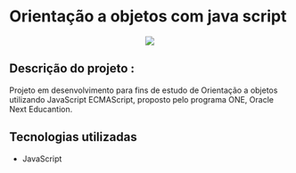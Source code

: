 # Orientação a objetos com java script



<p align="center">
<img src='https://img.shields.io/badge/STATUS-EM%20DESENVOLVIMENTO-brightgreen'>
</p>


## Descrição do projeto :

Projeto em desenvolvimento para fins de estudo de Orientação a objetos utilizando JavaScript ECMAScript, proposto pelo programa ONE, Oracle Next Educantion.


## Tecnologias utilizadas
* JavaScript